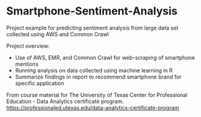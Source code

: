 # Smartphone-Sentiment-Analysis
Project example for predicting sentiment analysis from large data set collected using AWS and Common Crawl

Project overview:
- Use of AWS, EMR, and Common Crawl for web-scraping of smartphone mentions
- Running analysis on data collected using machine learning in R
- Summarize findings in report to recommend smartphone brand for specific application

From course material for The University of Texas Center for Professional Education - Data Analytics certificate program. https://professionaled.utexas.edu/data-analytics-certificate-program
